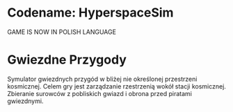 Codename: HyperspaceSim
=============
GAME IS NOW IN POLISH LANGUAGE


Gwiezdne Przygody
============

Symulator gwiezdnych przygód w bliżej nie określonej przestrzeni kosmicznej.
Celem gry jest zarządzanie rzestrzenią wokół stacji kosmicznej. Zbieranie surowców z pobliskich gwiazd i
obrona przed piratami gwiezdnymi.


